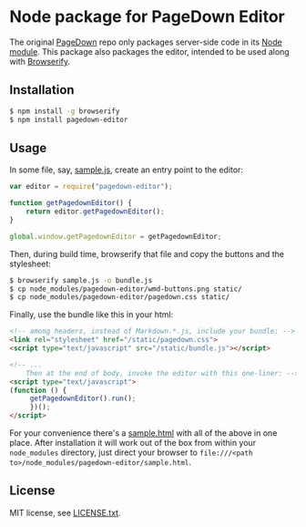 # Node package for PageDown Editor

The original [PageDown](https://github.com/balpha/pagedown) repo only packages
server-side code in its [Node module](https://www.npmjs.org/package/pagedown).
This package also packages the editor, intended to be used along with
[Browserify](http://browserify.org/).

## Installation

``` sh
$ npm install -g browserify
$ npm install pagedown-editor
```

## Usage

In some file, say, [sample.js](sample.js), create an entry point to the editor:

``` js
var editor = require("pagedown-editor");

function getPagedownEditor() {
    return editor.getPagedownEditor();
}

global.window.getPagedownEditor = getPagedownEditor;
```

Then, during build time, browserify that file and copy the buttons and the
stylesheet:

``` sh
$ browserify sample.js -o bundle.js
$ cp node_modules/pagedown-editor/wmd-buttons.png static/
$ cp node_modules/pagedown-editor/pagedown.css static/
```

Finally, use the bundle like this in your html:

``` html
<!-- among headers, instead of Markdown.*.js, include your bundle: -->
<link rel="stylesheet" href="/static/pagedown.css">
<script type="text/javascript" src="/static/bundle.js"></script>

<!-- ...
    Then at the end of body, invoke the editor with this one-liner: -->
<script type="text/javascript">
(function () {
     getPagedownEditor().run();
     })();
</script>
```

For your convenience there's a [sample.html](sample.html) with all of the above
in one place. After installation it will work out of the box from within your
`node_modules` directory, just direct your browser to `file:///<path
to>/node_modules/pagedown-editor/sample.html`.

## License

MIT license, see [LICENSE.txt](LICENSE.txt).
